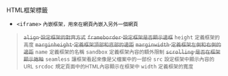 HTML框架標籤
- `<iframe>` <small>內嵌框架，用來在網頁內嵌入另外一個網頁</small>

><s>`align` <small>設定框架的對齊方式</small></s>
><s>`frameborder` <small>設定框架是否顯示邊框</small></s>
>`height` <small>定義框架的高度</small>
><s>`marginheight` <small>定義框架頂部和底部的邊距</small></s>
><s>`marginwidth` <small>定義框架左側和右側的邊距</small></s>
>`name` <small>定義框架的名稱</small>
>`sandbox` <small>定義框架內容的額外限制</small>
><s>`scrolling` <small>是否在框架顯示捲軸</small></s>
>`seamless` <small>讓框架看起來像是父檔案中的一部份</small>
>`src` <small>設定框架中顯示內容的URL</small>
>`srcdoc` <small>規定頁面中的HTML內容顯示在框架中</small>
>`width` <small>定義框架的寬度</small>